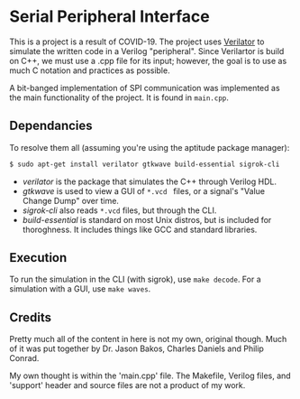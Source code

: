 # Serial Peripheral Interface
This is a project is a result of COVID-19. The project uses 
[Verilator](https://www.veripool.org/wiki/verilator) to simulate the written
code in a Verilog "peripheral". Since Verilartor is build on C++, we must use a .cpp file for
its input; however, the goal is to use as much C notation and practices as
possible.

A bit-banged implementation of SPI communication was implemented as the main
functionality of the project. It is found in `main.cpp`.

## Dependancies
To resolve them all (assuming you're using the aptitude package manager):
```bash
$ sudo apt-get install verilator gtkwave build-essential sigrok-cli
```
* *verilator* is the package that simulates the C++ through Verilog HDL.
* *gtkwave* is used to view a GUI of `*.vcd ` files, or a signal's "Value Change Dump"
   over time.
* *sigrok-cli* also reads `*.vcd` files, but through the CLI.
* *build-essential* is standard on most Unix distros, but is included for
   thoroghness. It includes things like GCC and standard libraries.

## Execution
To run the simulation in the CLI (with sigrok), use `make decode`. For a
simulation with a GUI, use `make waves`.

## Credits
Pretty much all of the content in here is not my own, original though. Much of
it was put together by Dr. Jason Bakos, Charles Daniels and Philip Conrad.

My own thought is within the 'main.cpp' file. The Makefile, Verilog files, and
'support' header and source files are not a product of my work.
